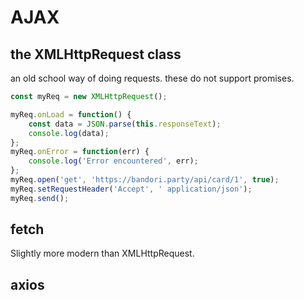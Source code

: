 # AJAX

## the XMLHttpRequest class

an old school way of doing requests. these do not support promises.

```javascript
const myReq = new XMLHttpRequest();

myReq.onLoad = function() {
	const data = JSON.parse(this.responseText);
	console.log(data);
};
myReq.onError = function(err) {
	console.log('Error encountered', err);
};
myReq.open('get', 'https://bandori.party/api/card/1', true);
myReq.setRequestHeader('Accept', ' application/json');
myReq.send();
```


## fetch

Slightly more modern than XMLHttpRequest.

## axios
